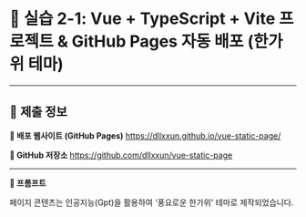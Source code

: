 # 🚀 실습 2-1: Vue + TypeScript + Vite 프로젝트 & GitHub Pages 자동 배포 (한가위 테마)

---

## 🔗 제출 정보
**📌 배포 웹사이트 (GitHub Pages)**
https://dllxxun.github.io/vue-static-page/

**🔗 GitHub 저장소**
https://github.com/dllxxun/vue-static-page

---

**🤖 프롬프트**

페이지 콘텐츠는 인공지능(Gpt)을 활용하여 '풍요로운 한가위' 테마로 제작되었습니다.